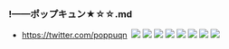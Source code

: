 ### !——ポップキュン★☆☆.md
- https://twitter.com/poppuqn
![]()
![](https://pbs.twimg.com/media/EEveLXJUYAEWDzQ?format=png&name=4096x4096)
![](https://pbs.twimg.com/media/ECaJN7dUcAAJ-z8?format=png&name=4096x4096)
![](https://pbs.twimg.com/media/D9GQsqaU0AA24xp?format=png&name=4096x4096)
![](https://pbs.twimg.com/media/D9BLwC6UwAAYBVU?format=png&name=4096x4096)
![](https://pbs.twimg.com/media/D9BE0yaUIAAIKII?format=jpg&name=4096x4096)
![](https://pbs.twimg.com/media/D7pakdtUIAATt4U?format=png&name=4096x4096)
![](https://pbs.twimg.com/media/DYuVBpNVQAE3r6N?format=png&name=4096x4096)
![](https://pbs.twimg.com/media/Dy4LD7pU0AAn_PS?format=png&name=4096x4096)

